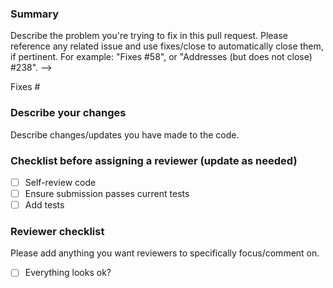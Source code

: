 ### Summary

Describe the problem you're trying to fix in this pull request. 
Please reference any related issue and use fixes/close to automatically close them, if pertinent. For example: "Fixes #58", or "Addresses (but does not close) #238". -->

Fixes #<NUM>

### Describe your changes
  
Describe changes/updates you have made to the code.

### Checklist before assigning a reviewer (update as needed)
  
- [ ] Self-review code
- [ ] Ensure submission passes current tests
- [ ] Add tests
  
### Reviewer checklist
  
Please add anything you want reviewers to specifically focus/comment on.

- [ ] Everything looks ok?
